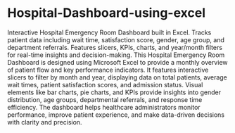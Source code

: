 # Hospital-Dashboard-using-excel
Interactive Hospital Emergency Room Dashboard built in Excel. Tracks patient data including wait time, satisfaction score, gender, age group, and department referrals. Features slicers, KPIs, charts, and year/month filters for real-time insights and decision-making. This Hospital Emergency Room Dashboard is designed using Microsoft Excel to provide a monthly overview of patient flow and key performance indicators. It features interactive slicers to filter by month and year, displaying data on total patients, average wait times, patient satisfaction scores, and admission status. Visual elements like bar charts, pie charts, and KPIs provide insights into gender distribution, age groups, departmental referrals, and response time efficiency. The dashboard helps healthcare administrators monitor performance, improve patient experience, and make data-driven decisions with clarity and precision.
